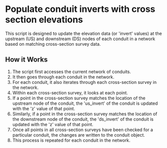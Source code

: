 # Populate conduit inverts with cross section elevations

This script is designed to update the elevation data (or 'invert' values) at the upstream (US) and downstream (DS) nodes of each conduit in a network based on matching cross-section survey data.

## How it Works

1. The script first accesses the current network of conduits.
2. It then goes through each conduit in the network.
3. For each conduit, it also iterates through each cross-section survey in the network.
4. Within each cross-section survey, it looks at each point.
5. If a point in the cross-section survey matches the location of the upstream node of the conduit, the 'us_invert' of the conduit is updated with the 'z' value of that point.
6. Similarly, if a point in the cross-section survey matches the location of the downstream node of the conduit, the 'ds_invert' of the conduit is updated with the 'z' value of that point.
7. Once all points in all cross-section surveys have been checked for a particular conduit, the changes are written to the conduit object.
8. This process is repeated for each conduit in the network.
